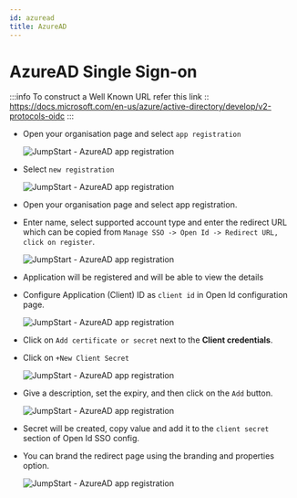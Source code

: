 ```yaml
---
id: azuread
title: AzureAD
---
```


# AzureAD Single Sign-on

:::info
To construct a Well Known URL refer this link :: https://docs.microsoft.com/en-us/azure/active-directory/develop/v2-protocols-oidc
:::

- Open your organisation page and select `app registration`
    <div style={{textAlign: 'center'}}>

    ![JumpStart - AzureAD app registration](/img/sso/azuread/azure-app-reg.png)

    </div>

- Select `new registration`
    <div style={{textAlign: 'center'}}>

    ![JumpStart - AzureAD app registration](/img/sso/azuread/select-new-reg-azure.png)

    </div>

- Open your organisation page and select app registration.

- Enter name, select supported account type and enter the redirect URL which can be copied from `Manage SSO -> Open Id -> Redirect URL, click on register`.
    <div style={{textAlign: 'center'}}>

    ![JumpStart - AzureAD app registration](/img/sso/azuread/azure-3.png)

    </div>

- Application will be registered and will be able to view the details

- Configure Application (Client) ID as `client id` in Open Id configuration page.
    <div style={{textAlign: 'center'}}>

    ![JumpStart - AzureAD app registration](/img/sso/azuread/azure-4-cred.png)

    </div>

- Click on `Add certificate or secret` next to the **Client credentials**.

- Click on `+New Client Secret`
    <div style={{textAlign: 'center'}}>

    ![JumpStart - AzureAD app registration](/img/sso/azuread/azure8.png)

    </div>

- Give a description, set the expiry, and then click on the `Add` button.
    <div style={{textAlign: 'center'}}>

    ![JumpStart - AzureAD app registration](/img/sso/azuread/azure7.png)

    </div>

- Secret will be created, copy value and add it to the `client secret` section of Open Id SSO config.

- You can brand the redirect page using the branding and properties option.
    <div style={{textAlign: 'center'}}>

    ![JumpStart - AzureAD app registration](/img/sso/azuread/azure9.png)

    </div>
